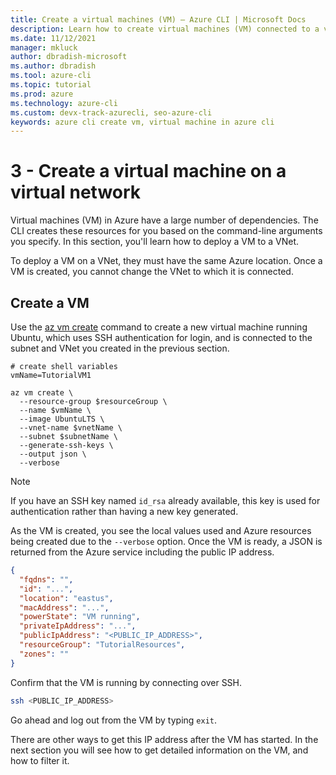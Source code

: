 ```yaml
---
title: Create a virtual machines (VM) – Azure CLI | Microsoft Docs
description: Learn how to create virtual machines (VM) connected to a virtual network (VNet) with the Azure CLI .
ms.date: 11/12/2021
manager: mkluck
author: dbradish-microsoft
ms.author: dbradish
ms.tool: azure-cli
ms.topic: tutorial
ms.prod: azure
ms.technology: azure-cli
ms.custom: devx-track-azurecli, seo-azure-cli
keywords: azure cli create vm, virtual machine in azure cli
---
```


# 3 - Create a virtual machine on a virtual network

Virtual machines (VM) in Azure have a large number of dependencies. The CLI creates these resources for you based on
the command-line arguments you specify. In this section, you'll learn how to deploy a VM to a VNet.

To deploy a VM on a VNet, they must have the same Azure location. Once a VM is created, you cannot change the VNet to which it is connected.

## Create a VM

Use the [az vm create](/cli/azure/vm#az_vm_create) command to create a new virtual machine running Ubuntu, which uses SSH authentication for login, and is connected to the subnet and VNet you created in the previous section.

```azurecli-interactive
# create shell variables
vmName=TutorialVM1

az vm create \
  --resource-group $resourceGroup \
  --name $vmName \
  --image UbuntuLTS \
  --vnet-name $vnetName \
  --subnet $subnetName \
  --generate-ssh-keys \
  --output json \
  --verbose 
```

> [!NOTE]
> If you have an SSH key named `id_rsa` already available, this key is used for authentication rather than having a new
> key generated.

As the VM is created, you see the local values used and Azure resources being created due to the `--verbose` option.
Once the VM is ready, a JSON is returned from the Azure service including the public IP address.

```json
{
  "fqdns": "",
  "id": "...",
  "location": "eastus",
  "macAddress": "...",
  "powerState": "VM running",
  "privateIpAddress": "...",
  "publicIpAddress": "<PUBLIC_IP_ADDRESS>",
  "resourceGroup": "TutorialResources",
  "zones": ""
}
```

Confirm that the VM is running by connecting over SSH.

```bash
ssh <PUBLIC_IP_ADDRESS>
```

Go ahead and log out from the VM by typing `exit`.

There are other ways to get this IP address after the VM has started. In the next section you will see how to get detailed information on
the VM, and how to filter it.

